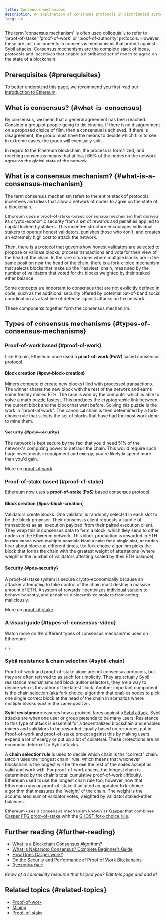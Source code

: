 ```yaml
---
title: Consensus mechanisms
description: An explanation of consensus protocols in distributed systems and the role they play in Ethereum.
lang: en
---
```


The term 'consensus mechanism' is often used colloquially to refer to 'proof-of-stake', 'proof-of-work' or 'proof-of-authority' protocols. However, these are just components in consensus mechanisms that protect against Sybil attacks. Consensus mechanisms are the complete stack of ideas, protocols and incentives that enable a distributed set of nodes to agree on the state of a blockchain.

## Prerequisites {#prerequisites}

To better understand this page, we recommend you first read our [introduction to Ethereum](/developers/docs/intro-to-ethereum/).

## What is consensus? {#what-is-consensus}

By consensus, we mean that a general agreement has been reached. Consider a group of people going to the cinema. If there is no disagreement on a proposed choice of film, then a consensus is achieved. If there is disagreement, the group must have the means to decide which film to see. In extreme cases, the group will eventually split.

In regard to the Ethereum blockchain, the process is formalized, and reaching consensus means that at least 66% of the nodes on the network agree on the global state of the network.

## What is a consensus mechanism? {#what-is-a-consensus-mechanism}

The term consensus mechanism refers to the entire stack of protocols, incentives and ideas that allow a network of nodes to agree on the state of a blockchain.

Ethereum uses a proof-of-stake-based consensus mechanism that derives its crypto-economic security from a set of rewards and penalties applied to capital locked by stakers. This incentive structure encourages individual stakers to operate honest validators, punishes those who don't, and creates an extremely high cost to attack the network.

Then, there is a protocol that governs how honest validators are selected to propose or validate blocks, process transactions and vote for their view of the head of the chain. In the rare situations where multiple blocks are in the same position near the head of the chain, there is a fork-choice mechanism that selects blocks that make up the 'heaviest' chain, measured by the number of validators that voted for the blocks weighted by their staked ether balance.

Some concepts are important to consensus that are not explicitly defined in code, such as the additional security offered by potential out-of-band social coordination as a last line of defense against attacks on the network.

These components together form the consensus mechanism.

## Types of consensus mechanisms {#types-of-consensus-mechanisms}

### Proof-of-work based {#proof-of-work}

Like Bitcoin, Ethereum once used a **proof-of-work (PoW)** based consensus protocol.

#### Block creation {#pow-block-creation}

Miners compete to create new blocks filled with processed transactions. The winner shares the new block with the rest of the network and earns some freshly minted ETH. The race is won by the computer which is able to solve a math puzzle fastest. This produces the cryptographic link between the current block and the block that went before. Solving this puzzle is the work in "proof-of-work". The canonical chain is then determined by a fork-choice rule that selects the set of blocks that have had the most work done to mine them.

#### Security {#pow-security}

The network is kept secure by the fact that you'd need 51% of the network's computing power to defraud the chain. This would require such huge investments in equipment and energy; you're likely to spend more than you'd gain.

More on [proof-of-work](/developers/docs/consensus-mechanisms/pow/)

### Proof-of-stake based {#proof-of-stake}

Ethereum now uses a **proof-of-stake (PoS)** based consensus protocol.

#### Block creation {#pos-block-creation}

Validators create blocks. One validator is randomly selected in each slot to be the block proposer. Their consensus client requests a bundle of transactions as an 'execution payload' from their paired execution client. They wrap this in consensus data to form a block, which they send to other nodes on the Ethereum network. This block production is rewarded in ETH. In rare cases when multiple possible blocks exist for a single slot, or nodes hear about blocks at different times, the fork choice algorithm picks the block that forms the chain with the greatest weight of attestations (where weight is the number of validators attesting scaled by their ETH balance).

#### Security {#pos-security}

A proof-of-stake system is secure crypto-economically because an attacker attempting to take control of the chain must destroy a massive amount of ETH. A system of rewards incentivizes individual stakers to behave honestly, and penalties disincentivize stakers from acting maliciously.

More on [proof-of-stake](/developers/docs/consensus-mechanisms/pos/)

### A visual guide {#types-of-consensus-video}

Watch more on the different types of consensus mechanisms used on Ethereum:

{
<YouTube id="ojxfbN78WFQ" />
}

### Sybil resistance & chain selection {#sybil-chain}

Proof-of-work and proof-of-stake alone are not consensus protocols, but they are often referred to as such for simplicity. They are actually Sybil resistance mechanisms and block author selectors; they are a way to decide who is the author of the latest block. Another important component is the chain selection (aka fork choice) algorithm that enables nodes to pick one single correct block at the head of the chain in scenarios where multiple blocks exist in the same position.

**Sybil resistance** measures how a protocol fares against a [Sybil attack](https://wikipedia.org/wiki/Sybil_attack). Sybil attacks are when one user or group pretends to be many users. Resistance to this type of attack is essential for a decentralized blockchain and enables miners and validators to be rewarded equally based on resources put in. Proof-of-work and proof-of-stake protect against this by making users expend a lot of energy or put up a lot of collateral. These protections are an economic deterrent to Sybil attacks.

A **chain selection rule** is used to decide which chain is the "correct" chain. Bitcoin uses the "longest chain" rule, which means that whichever blockchain is the longest will be the one the rest of the nodes accept as valid and work with. For proof-of-work chains, the longest chain is determined by the chain's total cumulative proof-of-work difficulty. Ethereum used to use the longest chain rule too; however, now that Ethereum runs on proof-of-stake it adopted an updated fork-choice algorithm that measures the 'weight' of the chain. The weight is the accumulated sum of validator votes, weighted by validator staked-ether balances.

Ethereum uses a consensus mechanism known as [Gasper](/developers/docs/consensus-mechanisms/pos/gasper/) that combines [Casper FFG proof-of-stake](https://arxiv.org/abs/1710.09437) with the [GHOST fork-choice rule](https://arxiv.org/abs/2003.03052).

## Further reading {#further-reading}

- [What Is a Blockchain Consensus Algorithm?](https://academy.binance.com/en/articles/what-is-a-blockchain-consensus-algorithm)
- [What is Nakamoto Consensus? Complete Beginner’s Guide](https://blockonomi.com/nakamoto-consensus/)
- [How Does Casper work?](https://medium.com/unitychain/intro-to-casper-ffg-9ed944d98b2d)
- [On the Security and Performance of Proof of Work Blockchains](https://eprint.iacr.org/2016/555.pdf)
- [Byzantine fault](https://en.wikipedia.org/wiki/Byzantine_fault)

_Know of a community resource that helped you? Edit this page and add it!_

## Related topics {#related-topics}

- [Proof-of-work](/developers/docs/consensus-mechanisms/pow/)
- [Mining](/developers/docs/consensus-mechanisms/pow/mining/)
- [Proof-of-stake](/developers/docs/consensus-mechanisms/pos/)
